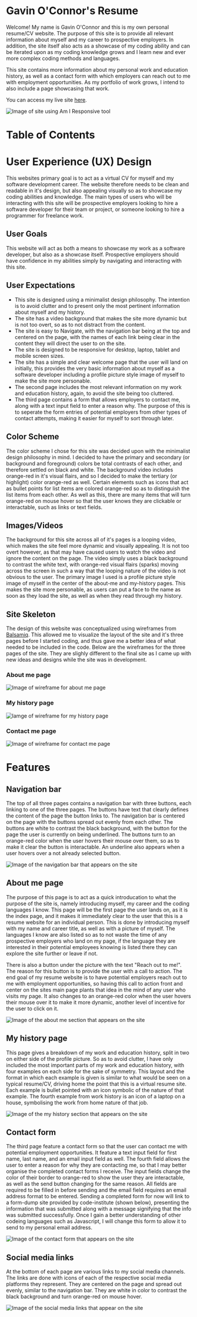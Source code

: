 # Gavin O'Connor's Resume
Welcome! My name is Gavin O'Connor and this is my own personal resume/CV website. The purpose of this site is to provide all relevant information about myself and my career to prospective employers. In addition, the site itself also acts as a showcase of my coding ability and can be iterated upon as my coding knowledge grows and I learn new and ever more complex coding methods and languages.

This site contains more information about my personal work and education history, as well as a contact form with which employers can reach out to me with employment opportunities. As my portfolio of work grows, I intend to also include a page showcasing that work.

You can access my live site [here](https://gcgavinoc.github.io/project-1/).

![Image of site using Am I Responsive tool](assets/images/readme-images/amiresponsive-index.png)

# Table of Contents

# User Experience (UX) Design
This websites primary goal is to act as a virtual CV for myself and my software development career. The website therefore needs to be clean and readable in it's design, but also appealing visually so as to showcase my coding abilities and knowledge. The main types of users who will be interacting with this site will be prospective employers looking to hire a software developer for their team or project, or someone looking to hire a programmer for freelance work.
## User Goals
This website will act as both a means to showcase my work as a software developer, but also as a showcase itself. Prospective employers should have confidence in my abilities simply by navigating and interacting with this site.
## User Expectations
- This site is designed using a minimalist design philosophy. The intention is to avoid clutter and to present only the most pertinent information about myself and my history.
- The site has a video background that makes the site more dynamic but is not too overt, so as to not distract from the content.
- The site is easy to Navigate, with the navigation bar being at the top and centered on the page, with the names of each link being clear in the content they will direct the user to on the site.
- The site is designed to be responsive for desktop, laptop, tablet and mobile screen sizes.
- The site has a simple and clear welcome page that the user will land on initially, this provides the very basic information about myself as a software developer including a profile picture style image of myself to make the site more personable.
- The second page includes the most relevant information on my work and education history, again, to avoid the site being too cluttered.
- The third page contains a form that allows employers to contact me, along with a text input field to enter a reason why. The purpose of this is to seperate the form entries of potential employers from other types of contact attempts, making it easier for myself to sort through later.
## Color Scheme
The color scheme I chose for this site was decided upon with the minimalist design philosophy in mind. I decided to have the primary and secondary (or background and foreground) colors be total contrasts of each other, and therefore settled on black and white. The background video includes orange-red in it's visual flairs, and so I decided to make the tertiary (or highlight) color orange-red as well. Certain elements such as icons that act as bullet points for list items are colored orange-red so as to distinguish the list items from each other. As well as this, there are many items that will turn orange-red on mouse hover so that the user knows they are clickable or interactable, such as links or text fields.
## Images/Videos
The background for this site across all of it's pages is a looping video, which makes the site feel more dynamic and visually appealing. It is not too overt however, as that may have caused users to watch the video and ignore the content on the page. The video simply uses a black background to contrast the white text, with orange-red visual flairs (sparks) moving across the screen in such a way that the looping nature of the video is not obvious to the user. The primary image I used is a profile picture style image of myself in the center of the about-me and my-history pages. This makes the site more personable, as users can put a face to the name as soon as they load the site, as well as when they read through my history.
## Site Skeleton
The design of this website was conceptualized using wireframes from [Balsamiq](https://balsamiq.com/). This allowed me to visualize the layout of the site and it's three pages before I started coding, and thus gave me a better idea of what needed to be included in the code. Below are the wireframes for the three pages of the site. They are slighly different to the final site as I came up with new ideas and designs while the site was in development.

### **About me page**

![Image of wireframe for about me page](assets/images/readme-images/About-me-page-wireframe.png)

### **My history page**

![Iamge of wireframe for my history page](assets/images/readme-images/My-history-page-wireframe.png)

### **Contact me page**

![Image of wireframe for contact me page](assets/images/readme-images/contact-me-page-wireframe.png)

# Features
## Navigation bar
The top of all three pages contains a navigation bar with three buttons, each linking to one of the three pages. The buttons have text that clearly defines the content of the page the button links to. The navigation bar is centered on the page with the buttons spread out evenly from each other. The buttons are white to contrast the black background, with the button for the page the user is currently on being underlined. The buttons turn to an orange-red color when the user hovers their mouse over them, so as to make it clear the button is interactable. An underline also appears when a user hovers over a not already selected button.

![Image of the navigation bar that appears on the site](assets/images/readme-images/navigation-bar.png)

## About me page
The purpose of this page is to act as a quick introducation to what the purpose of the site is, namely introducing myself, my career and the coding languages I know. This page will be the first page the user lands on, as it is the index page, and it makes it immediately clear to the user that this is a resume website for an individual person. This is done by introducing myself with my name and career title, as well as with a picture of myself. The languages I know are also listed so as to not waste the time of any prospective employers who land on my page, if the language they are interested in their potential employees knowing is listed there they can explore the site further or leave if not.

There is also a button under the picture with the text "Reach out to me!". The reason for this button is to provide the user with a call to action. The end goal of my resume website is to have potential employers reach out to me with employment opportunities, so having this call to action front and center on the sites main page plants that idea in the mind of any user who visits my page. It also changes to an orange-red color when the user hovers their mouse over it to make it more dynamic, another level of incentive for the user to click on it.

![Image of the about me section that appears on the site](assets/images/readme-images/about-me-main-body.png)

## My history page
This page gives a breakdown of my work and education history, split in two on either side of the profile picture. So as to avoid clutter, I have only included the most important parts of my work and education history, with four examples on each side for the sake of symmetry. This layout and the format in which each example is given is similar to what would be seen on a typical resume/CV, driving home the point that this is a virtual resume site. Each example is bullet pointed with an icon symbolic of the nature of that example. The fourth example from work history is an icon of a laptop on a house, symbolising the work from home nature of that job.

![Image of the my history section that appears on the site](assets/images/readme-images/my-history-main-body.png)

## Contact form
The third page feature a contact form so that the user can contact me with potential employment opportunities. It feature a text input field for first name, last name, and an email input field as well. The fourth field allows the user to enter a reason for why they are contacting me, so that I may better organise the completed contact forms I receive. The input fields change the color of their border to orange-red to show the user they are interactable, as well as the send button changing for the same reason. All fields are required to be filled in before sending and the email field requires an email address format to be entered. Sending a completed form for now will link to a form-dump site provided by code-institute (shown below), presenting the information that was submitted along with a message signifying that the info was submitted successfully. Once I gain a better understanding of other codeing languages such as Javascript, I will change this form to allow it to send to my personal email address.

![Image of the contact form that appears on the site](assets/images/readme-images/contact-form.png)

## Social media links
At the bottom of each page are various links to my social media channels. The links are done with icons of each of the respective social media platforms they represent. They are centered on the page and spread out evenly, similar to the navigation bar. They are white in color to contrast the black background and turn orange-red on mouse hover.

![Image of the social media links that appear on the site](assets/images/readme-images/social-media-links.png)
